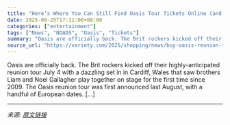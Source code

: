 ```yaml
---
title: "Here’s Where You Can Still Find Oasis Tour Tickets Online (and What to Know Before Purchasing)"
date: 2025-08-25T17:11:00+08:00
categories: ["entertainment"]
tags: ["News", "NOADS", "Oasis", "Tickets"]
summary: "Oasis are officially back. The Brit rockers kicked off their highly-anticipated reunion tour July 4 with a dazzling set in in Cardiff, Wales that saw brothers Liam and Noel Gallagher play together on "
source_url: "https://variety.com/2025/shopping/news/buy-oasis-reunion-tour-tickets-2025-find-discount-online-1236447561/"
---
```


Oasis are officially back. The Brit rockers kicked off their highly-anticipated reunion tour July 4 with a dazzling set in in Cardiff, Wales that saw brothers Liam and Noel Gallagher play together on stage for the first time since 2009. The Oasis reunion tour was first announced last August, with a handful of European dates. [&#8230;]

---

*来源: [原文链接](https://variety.com/2025/shopping/news/buy-oasis-reunion-tour-tickets-2025-find-discount-online-1236447561/)*
